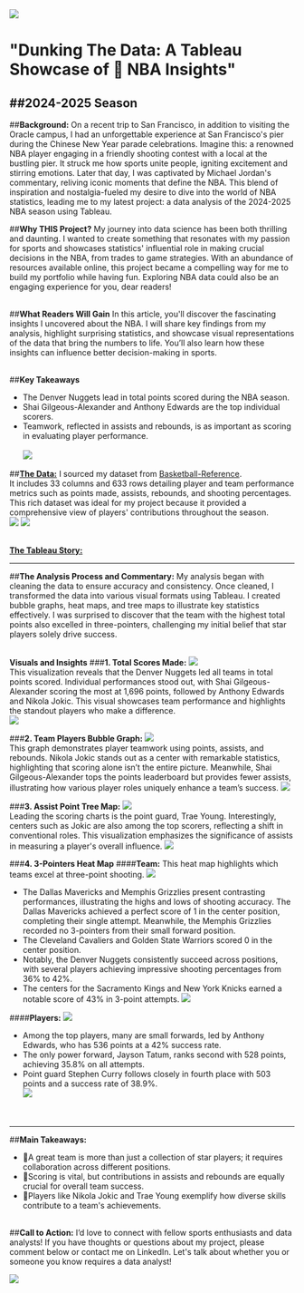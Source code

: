 <img src="images/NBA/1DunkingTheData.png?raw=true"/>

# "Dunking The Data: A Tableau Showcase of 🏀 NBA Insights"
##2024-2025 Season
---
##**Background:**
On a recent trip to San Francisco, in addition to visiting the Oracle campus, I had an unforgettable experience at San Francisco's pier during the Chinese New Year parade celebrations. Imagine this: a renowned NBA player engaging in a friendly shooting contest with a local at the bustling pier. It struck me how sports unite people, igniting excitement and stirring emotions. Later that day, I was captivated by Michael Jordan's commentary, reliving iconic moments that define the NBA. This blend of inspiration and nostalgia-fueled my desire to dive into the world of NBA statistics, leading me to my latest project: a data analysis of the 2024-2025 NBA season using Tableau.

##**Why THIS Project?**
My journey into data science has been both thrilling and daunting. I wanted to create something that resonates with my passion for sports and showcases statistics' influential role in making crucial decisions in the NBA, from trades to game strategies. With an abundance of resources available online, this project became a compelling way for me to build my portfolio while having fun. Exploring NBA data could also be an engaging experience for you, dear readers!<br><br>

##**What Readers Will Gain**
In this article, you'll discover the fascinating insights I uncovered about the NBA. I will share key findings from my analysis, highlight surprising statistics, and showcase visual representations of the data that bring the numbers to life. You’ll also learn how these insights can influence better decision-making in sports.<br><br>

##**Key Takeaways**
  - The Denver Nuggets lead in total points scored during the NBA season.
  - Shai Gilgeous-Alexander and Anthony Edwards are the top individual scorers.
  - Teamwork, reflected in assists and rebounds, is as important as scoring in evaluating player performance.<br><br>
    <img src="images/NBA/2KeyPlayers.png?raw=true"/>

##[**The Data:**](https://www.basketball-reference.com/leagues/NBA_2025_totals.html#totals_stats)
I sourced my dataset from [Basketball-Reference](https://www.basketball-reference.com/leagues/NBA_2025_totals.html#totals_stats). <br>
It includes 33 columns and 633 rows detailing player and team performance metrics such as points made, assists, rebounds, and shooting percentages. <br>
This rich dataset was ideal for my project because it provided a comprehensive view of players' contributions throughout the season.<br>
    <img src="images/NBA/3KeyDefinition.png?raw=true"/>
    <img src="images/NBA/4PositionDefinition.png?raw=true"/>
<br><br>

[**The Tableau Story:**](https://public.tableau.com/app/profile/quy.tran4833/viz/EducationMassSchoolDashBoard/Dashboard1?publish=yes)<br>

---
##**The Analysis Process and Commentary:**
My analysis began with cleaning the data to ensure accuracy and consistency. Once cleaned, I transformed the data into various visual formats using Tableau. I created bubble graphs, heat maps, and tree maps to illustrate key statistics effectively. I was surprised to discover that the team with the highest total points also excelled in three-pointers, challenging my initial belief that star players solely drive success.<br><br>


**Visuals and Insights**
###**1. Total Scores Made:**
    <img src="images/NBA/5TotalScore.png?raw=true"/><br>
This visualization reveals that the Denver Nuggets led all teams in total points scored. Individual performances stood out, with Shai Gilgeous-Alexander scoring the most at 1,696 points, followed by Anthony Edwards and Nikola Jokic. This visual showcases team performance and highlights the standout players who make a difference.<br>
    <img src="images/NBA/6TopScores.png?raw=true"/><br>

###**2. Team Players Bubble Graph:**
    <img src="images/NBA/7PlayersSpotLight.png?raw=true"/><br>
    This graph demonstrates player teamwork using points, assists, and rebounds. Nikola Jokic stands out as a center with remarkable statistics, highlighting that scoring alone isn’t the entire picture. Meanwhile, Shai Gilgeous-Alexander tops the points leaderboard but provides fewer assists, illustrating how various player roles uniquely enhance a team’s success.
    <img src="images/NBA/8PointsAstTrb.png?raw=true"/><br>

###**3. Assist Point Tree Map:**
    <img src="images/NBA/9AssistTreeMap.png?raw=true"/><br>
Leading the scoring charts is the point guard, Trae Young. Interestingly, centers such as Jokic are also among the top scorers, reflecting a shift in conventional roles. This visualization emphasizes the significance of assists in measuring a player's overall influence.
    <img src="images/NBA/10AssSummary.png?raw=true"/><br>
    
###**4. 3-Pointers Heat Map**
####**Team:**
This heat map highlights which teams excel at three-point shooting.
    <img src="images/NBA/11-3PointersHeatMap.png?raw=true"/><br>
  - The Dallas Mavericks and Memphis Grizzlies present contrasting performances, illustrating the highs and lows of shooting accuracy. The Dallas Mavericks achieved a perfect score of 1 in the center position, completing their single attempt. Meanwhile, the Memphis Grizzlies recorded no 3-pointers from their small forward position.
  - The Cleveland Cavaliers and Golden State Warriors scored 0 in the center position.
  - Notably, the Denver Nuggets consistently succeed across positions, with several players achieving impressive shooting percentages from 36% to 42%.
  - The centers for the Sacramento Kings and New York Knicks earned a notable score of 43% in 3-point attempts.
    <img src="images/NBA/12-3PointersSummary.png?raw=true"/><br>

####**Players:**
    <img src="images/NBA/11b-3PointersPlayer.png?raw=true"/><br>    
  - Among the top players, many are small forwards, led by Anthony Edwards, who has 536 points at a 42% success rate.
  - The only power forward, Jayson Tatum, ranks second with 528 points, achieving 35.8% on all attempts.
  - Point guard Stephen Curry follows closely in fourth place with 503 points and a success rate of 38.9%.<br>
    <img src="images/NBA/11b-3PointersPlayer.png?raw=true"/><br>
<br><br>
---
##**Main Takeaways:**
  - 🏀A great team is more than just a collection of star players; it requires collaboration across different positions.
  - 🏀Scoring is vital, but contributions in assists and rebounds are equally crucial for overall team success.
  - 🏀Players like Nikola Jokic and Trae Young exemplify how diverse skills contribute to a team's achievements.<br><br>

##**Call to Action:**
I’d love to connect with fellow sports enthusiasts and data analysts! If you have thoughts or questions about my project, please comment below or contact me on LinkedIn. Let's talk about whether you or someone you know requires a data analyst!<br>
  
<img src="images/FloralBorder.JPG?raw=true"/>
&nbsp;&nbsp;&nbsp;&nbsp;&nbsp;&nbsp;&nbsp;&nbsp;&nbsp;&nbsp;&nbsp;&nbsp;&nbsp;&nbsp;&nbsp;&nbsp;&nbsp;&nbsp;&nbsp;&nbsp;&nbsp;&nbsp;&nbsp;&nbsp;&nbsp;&nbsp;&nbsp;&nbsp;&nbsp;&nbsp;&nbsp;&nbsp;&nbsp;&nbsp;&nbsp;&nbsp;
